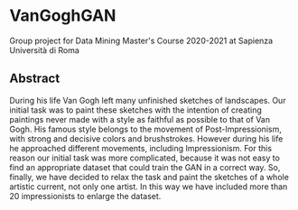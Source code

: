 # VanGoghGAN
Group project for Data Mining Master's Course 2020-2021 at Sapienza Università di Roma

## Abstract
During his life Van Gogh left many unfinished sketches of landscapes. Our initial task was to paint these sketches with the intention of creating paintings never
made with a style as faithful as possible to that of Van Gogh. His famous style belongs to the movement of Post-Impressionism, with strong and decisive colors and
brushstrokes. However during his life he approached different movements, including Impressionism. For this reason our initial task was more complicated, because
it was not easy to find an appropriate dataset that could train the GAN in a correct way. So, finally, we have decided to relax the task and paint the sketches of
a whole artistic current, not only one artist. In this way we have included more than 20 impressionists to enlarge the dataset.

